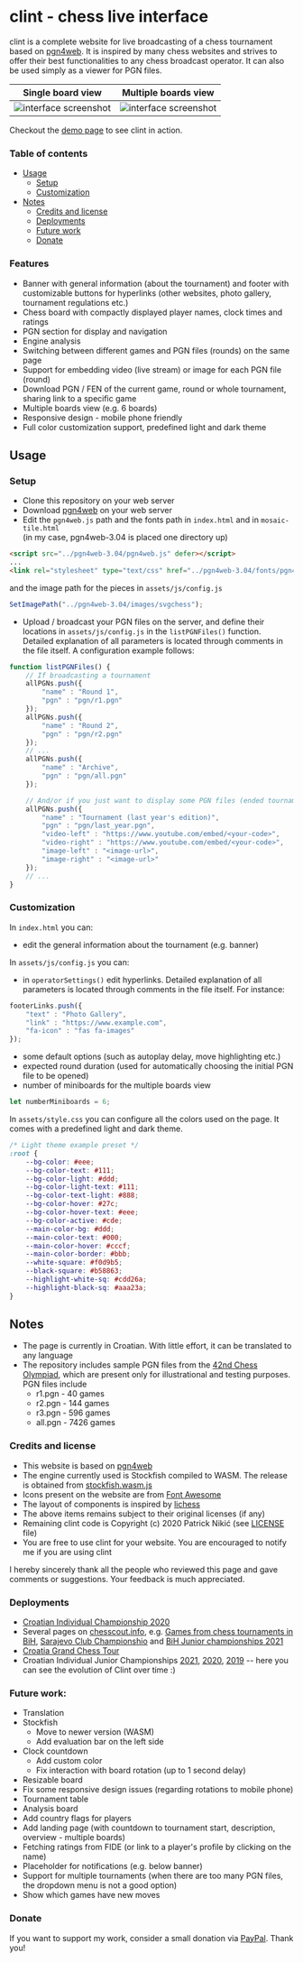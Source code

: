 # clint - chess live interface
clint is a complete website for live broadcasting of a chess tournament based on [pgn4web][2]. It is inspired by many chess websites and strives to offer their best functionalities to any chess broadcast operator. It can also be used simply as a viewer for PGN files.

Single board view | Multiple boards view
:---:|:---:
![interface screenshot][1a] | ![interface screenshot][1b]

Checkout the [demo page][6] to see clint in action.

### Table of contents
* [Usage](https://github.com/pnikic/clint#usage)
    + [Setup](https://github.com/pnikic/clint#setup)
    + [Customization](https://github.com/pnikic/clint#customization)
* [Notes](https://github.com/pnikic/clint#notes)
    + [Credits and license](https://github.com/pnikic/clint#credits-and-license)
    + [Deployments](https://github.com/pnikic/clint#deployments)
    + [Future work](https://github.com/pnikic/clint#future-work)
    + [Donate](https://github.com/pnikic/clint#donate)


### Features
* Banner with general information (about the tournament) and footer with customizable buttons for hyperlinks (other websites, photo gallery, tournament regulations etc.) 
* Chess board with compactly displayed player names, clock times and ratings
* PGN section for display and navigation
* Engine analysis
* Switching between different games and PGN files (rounds) on the same page
* Support for embedding video (live stream) or image for each PGN file (round)
* Download PGN / FEN of the current game, round or whole tournament, sharing link to a specific game
* Multiple boards view (e.g. 6 boards)
* Responsive design - mobile phone friendly
* Full color customization support, predefined light and dark theme

## Usage
### Setup
* Clone this repository on your web server
* Download [pgn4web][2] on your web server
* Edit the `pgn4web.js` path and the fonts path in `index.html` and in `mosaic-tile.html`  
(in my case, pgn4web-3.04 is placed one directory up)
```html
<script src="../pgn4web-3.04/pgn4web.js" defer></script>
...
<link rel="stylesheet" type="text/css" href="../pgn4web-3.04/fonts/pgn4web-font-ChessSansUsual.css">
```
and the image path for the pieces in `assets/js/config.js`
```javascript
SetImagePath("../pgn4web-3.04/images/svgchess");
```

* Upload / broadcast your PGN files on the server, and define their locations in `assets/js/config.js` in the `listPGNFiles()` function. Detailed explanation of all parameters is located through comments in the file itself. A configuration example follows:
```javascript
function listPGNFiles() {
    // If broadcasting a tournament
    allPGNs.push({
        "name" : "Round 1",
        "pgn" : "pgn/r1.pgn"
    });
    allPGNs.push({
        "name" : "Round 2",
        "pgn" : "pgn/r2.pgn"
    });
    // ...
    allPGNs.push({
        "name" : "Archive",
        "pgn" : "pgn/all.pgn"
    });

    // And/or if you just want to display some PGN files (ended tournaments)
    allPGNs.push({
        "name" : "Tournament (last year's edition)",
        "pgn" : "pgn/last_year.pgn",
        "video-left" : "https://www.youtube.com/embed/<your-code>",
        "video-right" : "https://www.youtube.com/embed/<your-code>",
        "image-left" : "<image-url>",
        "image-right" : "<image-url>"
    });
    // ...
}
```
### Customization
In `index.html` you can:
* edit the general information about the tournament (e.g. banner)

In `assets/js/config.js` you can:
* in `operatorSettings()` edit hyperlinks. Detailed explanation of all parameters is located through comments in the file itself. For instance:
```javascript
footerLinks.push({
    "text" : "Photo Gallery",
    "link" : "https://www.example.com",
    "fa-icon" : "fas fa-images"
});
``` 
* some default options (such as autoplay delay, move highlighting etc.)
* expected round duration (used for automatically choosing the initial PGN file to be opened)
* number of miniboards for the multiple boards view
```javascript
let numberMiniboards = 6;
```

In `assets/style.css` you can configure all the colors used on the page. It comes with a predefined light and dark theme.
```css
/* Light theme example preset */
:root {
    --bg-color: #eee;
    --bg-color-text: #111;
    --bg-color-light: #ddd;
    --bg-color-light-text: #111;
    --bg-color-text-light: #888;
    --bg-color-hover: #27c;
    --bg-color-hover-text: #eee;
    --bg-color-active: #cde;
    --main-color-bg: #ddd;
    --main-color-text: #000;
    --main-color-hover: #cccf;
    --main-color-border: #bbb;
    --white-square: #f0d9b5;
    --black-square: #b58863;
    --highlight-white-sq: #cdd26a;
    --highlight-black-sq: #aaa23a;
}
```

## Notes
* The page is currently in Croatian. With little effort, it can be translated to any language
* The repository includes sample PGN files from the [42nd Chess Olympiad][4], which are present only for illustrational and testing purposes. PGN files include
  * r1.pgn - 40 games
  * r2.pgn - 144 games
  * r3.pgn - 596 games
  * all.pgn - 7426 games

### Credits and license
* This website is based on [pgn4web][2]
* The engine currently used is Stockfish compiled to WASM. The release is obtained from [stockfish.wasm.js][3]
* Icons present on the website are from [Font Awesome][5]
* The layout of components is inspired by [lichess][10]
* The above items remains subject to their original licenses (if any)
* Remaining clint code is Copyright (c) 2020 Patrick Nikić (see [LICENSE][7] file)
* You are free to use clint for your website. You are encouraged to notify me if you are using clint

I hereby sincerely thank all the people who reviewed this page and gave comments or suggestions. Your feedback is much appreciated.  

### Deployments
* [Croatian Individual Championship 2020][13]
* Several pages on [chesscout.info][11], e.g. [Games from chess tournaments in BiH][12], [Sarajevo Club Championshio][14] and [BiH Junior championships 2021][15]
* [Croatia Grand Chess Tour][16]
* Croatian Individual Junior Championships [2021][17], [2020][18], [2019][19] -- here you can see the evolution of Clint over time :)

### Future work:
* Translation
* Stockfish
  * Move to newer version (WASM)
  * Add evaluation bar on the left side
* Clock countdown
  * Add custom color
  * Fix interaction with board rotation (up to 1 second delay)
* Resizable board
* Fix some responsive design issues (regarding rotations to mobile phone)
* Tournament table
* Analysis board
* Add country flags for players
* Add landing page (with countdown to tournament start, description, overview - multiple boards)
* Fetching ratings from FIDE (or link to a player's profile by clicking on the name)
* Placeholder for notifications (e.g. below banner)
* Support for multiple tournaments (when there are too many PGN files, the dropdown menu is not a good option)
* Show which games have new moves

### Donate
If you want to support my work, consider a small donation via [PayPal][8]. Thank you!

[1a]: https://i.imgur.com/m1r2dgu.png
[1b]: https://i.imgur.com/anwWrzE.png
[2]: http://pgn4web.casaschi.net/
[3]: https://github.com/niklasf/stockfish.wasm.js
[4]: https://en.wikipedia.org/wiki/42nd_Chess_Olympiad
[5]: https://fontawesome.com/
[6]: http://hrvatski-sahovski-savez.hr/ftp/sucelje_patrick/
[7]: https://github.com/pnikic/clint/blob/master/LICENSE
[8]: https://www.paypal.com/paypalme/pnikic
[10]: https://lichess.org/
[11]: https://www.chessscout.info/
[12]: https://www.chessscout.info/ftp/premijer-liga-BiH/
[13]: https://hrvatski-sahovski-savez.hr/ftp/CroCh2020/
[14]: https://www.chessscout.info/live/prvenstvo-sk-sarajevo/
[15]: https://www.chessscout.info/live/21-kad-jun-prvenstvo-bih-2021/
[16]: https://live.cgct.eu/
[17]: https://hrvatski-sahovski-savez.hr/ftp/PHjuniori2021/
[18]: https://hrvatski-sahovski-savez.hr/ftp/PHjuniori2020/
[19]: https://hrvatski-sahovski-savez.hr/ftp/PHjuniori2019/

